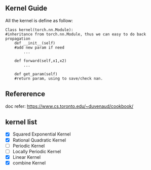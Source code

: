 

## Kernel Guide

All the kernel is define as follow:

```
Class kernel(torch.nn.Module):
#inheritance from torch.nn.Module, thus we can easy to do back propagation
	def __init__(self)
	#add new param if need
		...
		
	def forward(self,x1,x2)
		...

	def get_param(self)
	#return param, using to save/check nan.
```



## Refererence

doc refer: https://www.cs.toronto.edu/~duvenaud/cookbook/



## kernel list

- [x] Squared Exponential Kernel
- [x] Rational Quadratic Kernel
- [ ] Periodic Kernel
- [ ] Locally Periodic Kernel
- [x] Linear Kernel
- [x] combine Kernel
